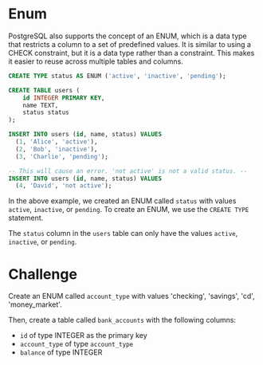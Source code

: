 # Enum

PostgreSQL also supports the concept of an ENUM, which is a data type that restricts a column to a set of predefined values. It is similar to using a CHECK constraint, but it is a data type rather than a constraint. This makes it easier to reuse across multiple tables and columns.

```sql
CREATE TYPE status AS ENUM ('active', 'inactive', 'pending');

CREATE TABLE users (
    id INTEGER PRIMARY KEY,
    name TEXT,
    status status
);

INSERT INTO users (id, name, status) VALUES
  (1, 'Alice', 'active'),
  (2, 'Bob', 'inactive'),
  (3, 'Charlie', 'pending');

-- This will cause an error. 'not active' is not a valid status. --
INSERT INTO users (id, name, status) VALUES
  (4, 'David', 'not active');
```

In the above example, we created an ENUM called `status` with values `active`, `inactive`, or `pending`. To create an ENUM, we use the `CREATE TYPE` statement.

The `status` column in the `users` table can only have the values `active`, `inactive`, or `pending`.

# Challenge

Create an ENUM called `account_type` with values 'checking', 'savings', 'cd', 'money_market'.

Then, create a table called `bank_accounts` with the following columns:

- `id` of type INTEGER as the primary key
- `account_type` of type `account_type`
- `balance` of type INTEGER
